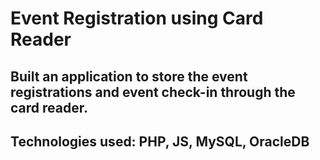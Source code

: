 # Event Registration using Card Reader
## Built an application to store the event registrations and event check-in through the card reader.
## Technologies used: PHP, JS, MySQL, OracleDB
